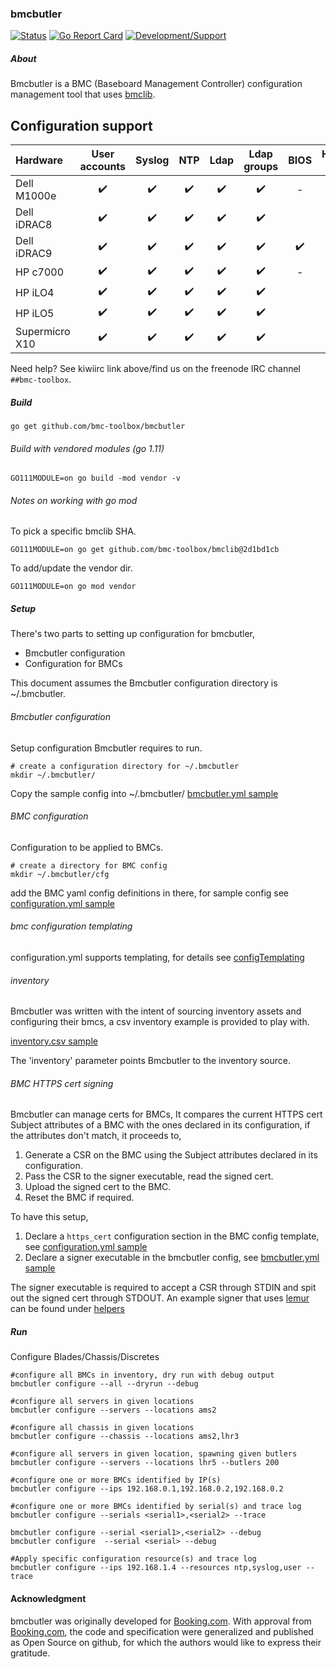### bmcbutler

[![Status](https://api.travis-ci.org/bmc-toolbox/bmcbutler.svg?branch=master)](https://travis-ci.org/bmc-toolbox/bmcbutler)
[![Go Report Card](https://goreportcard.com/badge/github.com/bmc-toolbox/bmcbutler)](https://goreportcard.com/report/github.com/bmc-toolbox/bmcbutler)
[![Development/Support](https://img.shields.io/badge/chat-on%20freenode-brightgreen.svg)](https://kiwiirc.com/client/irc.freenode.net/##bmc-toolbox)

##### About

Bmcbutler is a BMC (Baseboard Management Controller) configuration management tool that uses [bmclib](https://github.com/bmc-toolbox/bmclib).

## Configuration support

Hardware      | User accounts | Syslog  |  NTP  | Ldap  | Ldap groups  | BIOS  | HTTPS Cert  |
:-----------  | :-----------: | :-----: | :---: | :---: | :----------: | :--: | :---: |
Dell M1000e   | :heavy_check_mark: | :heavy_check_mark: | :heavy_check_mark: | :heavy_check_mark: | :heavy_check_mark: | - | |
Dell iDRAC8   | :heavy_check_mark: | :heavy_check_mark: | :heavy_check_mark: | :heavy_check_mark: | :heavy_check_mark: | | :heavy_check_mark: |
Dell iDRAC9   | :heavy_check_mark: | :heavy_check_mark: | :heavy_check_mark: | :heavy_check_mark: | :heavy_check_mark: | :heavy_check_mark: | |
HP c7000      | :heavy_check_mark: | :heavy_check_mark: | :heavy_check_mark: | :heavy_check_mark: | :heavy_check_mark: | - | |
HP iLO4       | :heavy_check_mark: | :heavy_check_mark: | :heavy_check_mark: | :heavy_check_mark: | :heavy_check_mark: | | :heavy_check_mark: |
HP iLO5       | :heavy_check_mark: | :heavy_check_mark: | :heavy_check_mark: | :heavy_check_mark: | :heavy_check_mark: | | :heavy_check_mark: |
Supermicro X10 | :heavy_check_mark: | :heavy_check_mark: | :heavy_check_mark: | :heavy_check_mark: | :heavy_check_mark: | | :heavy_check_mark: |


Need help? See kiwiirc link above/find us on the freenode IRC channel `##bmc-toolbox`.

##### Build
`go get github.com/bmc-toolbox/bmcbutler`

###### Build with vendored modules (go 1.11)
`GO111MODULE=on go build -mod vendor -v`

###### Notes on working with go mod
To pick a specific bmclib SHA.

`GO111MODULE=on go get github.com/bmc-toolbox/bmclib@2d1bd1cb`

To add/update the vendor dir.

`GO111MODULE=on go mod vendor`

##### Setup
There's two parts to setting up configuration for bmcbutler,

* Bmcbutler configuration
* Configuration for BMCs

This document assumes the Bmcbutler configuration directory is ~/.bmcbutler.

###### Bmcbutler configuration
Setup configuration Bmcbutler requires to run.

```
# create a configuration directory for ~/.bmcbutler
mkdir ~/.bmcbutler/
```
Copy the sample config into ~/.bmcbutler/
[bmcbutler.yml sample](../master/samples/bmcbutler.yml.sample)

###### BMC configuration
Configuration to be applied to BMCs.

```
# create a directory for BMC config
mkdir ~/.bmcbutler/cfg
```
add the BMC yaml config definitions in there, for sample config see [configuration.yml sample](../master/samples/cfg/configuration.yml)

###### bmc configuration templating
configuration.yml supports templating, for details see [configTemplating](../master/docs/configTemplating.md)

###### inventory
Bmcbutler was written with the intent of sourcing inventory assets and configuring their bmcs,
a csv inventory example is provided to play with.

[inventory.csv sample](../master/samples/inventory.csv.sample)

The 'inventory' parameter points Bmcbutler to the inventory source.

###### BMC HTTPS cert signing
Bmcbutler can manage certs for BMCs, 
It compares the current HTTPS cert Subject attributes of a BMC with the ones declared in its configuration,
if the attributes don't match, it proceeds to,

1. Generate a CSR on the BMC using the Subject attributes declared in its configuration.
2. Pass the CSR to the signer executable, read the signed cert.
3. Upload the signed cert to the BMC.
4. Reset the BMC if required.

To have this setup,

1. Declare a `https_cert` configuration section in the BMC config template, see [configuration.yml sample](../master/samples/cfg/configuration.yml)
2. Declare a signer executable in the bmcbutler config, see [bmcbutler.yml sample](../master/samples/bmcbutler.yml.sample) 

The signer executable is required to accept a CSR through STDIN and spit out the signed cert through STDOUT.
An example signer that uses [lemur](https://github.com/Netflix/lemur) can be found under [helpers](../master/helpers)

##### Run

Configure Blades/Chassis/Discretes

```
#configure all BMCs in inventory, dry run with debug output
bmcbutler configure --all --dryrun --debug

#configure all servers in given locations
bmcbutler configure --servers --locations ams2

#configure all chassis in given locations
bmcbutler configure --chassis --locations ams2,lhr3 

#configure all servers in given location, spawning given butlers
bmcbutler configure --servers --locations lhr5 --butlers 200

#configure one or more BMCs identified by IP(s)
bmcbutler configure --ips 192.168.0.1,192.168.0.2,192.168.0.2

#configure one or more BMCs identified by serial(s) and trace log
bmcbutler configure --serials <serial1>,<serial2> --trace

bmcbutler configure --serial <serial1>,<serial2> --debug
bmcbutler configure  --serial <serial> --debug

#Apply specific configuration resource(s) and trace log
bmcbutler configure --ips 192.168.1.4 --resources ntp,syslog,user --trace
```

#### Acknowledgment

bmcbutler was originally developed for [Booking.com](http://www.booking.com).
With approval from [Booking.com](http://www.booking.com), the code and
specification were generalized and published as Open Source on github, for
which the authors would like to express their gratitude.
